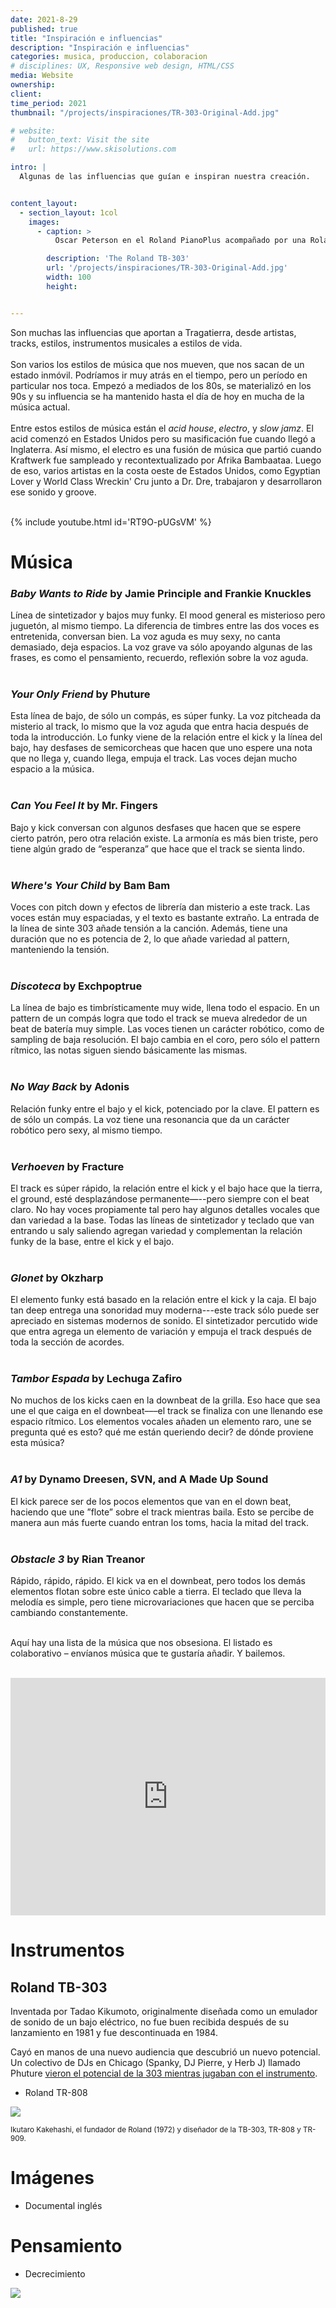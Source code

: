 ```yaml
---
date: 2021-8-29
published: true
title: "Inspiración e influencias"
description: "Inspiración e influencias"
categories: musica, produccion, colaboracion
# disciplines: UX, Responsive web design, HTML/CSS
media: Website
ownership:
client: 
time_period: 2021
thumbnail: "/projects/inspiraciones/TR-303-Original-Add.jpg"

# website:
#   button_text: Visit the site
#   url: https://www.skisolutions.com

intro: |
  Algunas de las influencias que guían e inspiran nuestra creación.


content_layout:
  - section_layout: 1col
    images:
      - caption: >
          Oscar Peterson en el Roland PianoPlus acompañado por una Roland TR-606 y una TB-303. La imagen corresponde a la publicidad original por Roland. (Imagen tomada de <a href="https://www.attackmagazine.com/technique/tutorials/how-to-make-an-acid-house-bassline/">Attack Magazine</a>)

        description: 'The Roland TB-303'
        url: '/projects/inspiraciones/TR-303-Original-Add.jpg'
        width: 100
        height:


---
```


Son muchas las influencias que aportan a Tragatierra, desde artistas, tracks, estilos, instrumentos musicales a estilos de vida.  
<br>
Son varios los estilos de música que nos mueven, que nos sacan de un estado inmóvil. Podríamos ir muy atrás en el tiempo, pero un período en particular nos toca. Empezó a mediados de los 80s, se materializó en los 90s y su influencia se ha mantenido hasta el día de hoy en mucha de la música actual.  
<br>
Entre estos estilos de música están el _acid house_, _electro_, y _slow jamz_. El acid comenzó en Estados Unidos pero su masificación fue cuando llegó a Inglaterra. Así mismo, el electro es una fusión de música que partió cuando Kraftwerk fue sampleado y recontextualizado por Afrika Bambaataa. Luego de eso, varios artistas en la costa oeste de Estados Unidos, como Egyptian Lover y World Class Wreckin' Cru junto a Dr. Dre, trabajaron y desarrollaron ese sonido y groove.
<br><br>

{% include youtube.html id='RT9O-pUGsVM' %}

# Música
### _Baby Wants to Ride_ by Jamie Principle and Frankie Knuckles 

Línea de sintetizador y bajos muy funky. El mood general es misterioso pero juguetón, al mismo tiempo. La  diferencia de timbres entre las dos voces es entretenida, conversan bien. La voz aguda es muy sexy, no canta demasiado, deja espacios. La voz grave va sólo apoyando algunas de las frases, es como el pensamiento, recuerdo, reflexión sobre la voz aguda.
<br><br>

### _Your Only Friend_ by Phuture

Esta línea de bajo, de sólo un compás, es súper funky. La voz pitcheada da misterio al track, lo mismo que la voz aguda que entra hacia después de toda la introducción. Lo funky viene de la relación entre el kick y la línea del bajo, hay desfases de semicorcheas que hacen que uno espere una nota que no llega y, cuando llega, empuja el track. Las voces dejan mucho espacio a la música.
<br><br>

### _Can You Feel It_ by Mr. Fingers 

Bajo y kick conversan con algunos desfases que hacen que se espere cierto patrón, pero otra relación existe. La armonía es más bien triste, pero tiene algún grado de “esperanza” que hace que el track se sienta lindo.<br><br>

### _Where's Your Child_ by Bam Bam

Voces con pitch down y efectos de librería dan misterio a este track. Las voces están muy espaciadas, y el texto es bastante extraño. La entrada de la línea de sinte 303 añade tensión a la canción. Además, tiene una duración que no es potencia de 2, lo que añade variedad al pattern, manteniendo la tensión.
<br><br>

### _Discoteca_ by Exchpoptrue

La línea de bajo es timbrísticamente muy wide, llena todo el espacio. En un pattern de un compás logra que todo el track se mueva alrededor de un beat de batería muy simple. Las voces tienen un carácter robótico, como de sampling de baja resolución. El bajo cambia en el coro, pero sólo el pattern rítmico, las notas siguen siendo básicamente las mismas. 
<br><br>

### _No Way Back_ by Adonis

Relación funky entre el bajo y el kick, potenciado por la clave. El pattern es de sólo un compás. La voz tiene una resonancia que da un carácter robótico pero sexy, al mismo tiempo.
<br><br>

### _Verhoeven_ by Fracture

El track es súper rápido, la relación entre el kick y el bajo hace que la tierra, el ground, esté desplazándose permanente—--pero siempre con el beat claro. No hay voces propiamente tal pero hay algunos detalles vocales que dan variedad a la base. Todas las líneas de sintetizador y teclado que van entrando u saly saliendo agregan variedad y complementan la relación funky de la base, entre el kick y el bajo.
<br><br>

### _Glonet_ by Okzharp

El elemento funky está basado en la relación entre el kick y la caja. El bajo tan deep entrega una sonoridad muy moderna---este track sólo puede ser apreciado en sistemas modernos de sonido. El sintetizador percutido wide que entra agrega un elemento de variación y empuja el track después de toda la sección de acordes.
<br><br>

### _Tambor Espada_ by Lechuga Zafiro
No muchos de los kicks caen en la downbeat de la grilla. Eso hace que sea une el que caiga en el downbeat–––el track se finaliza con une llenando ese espacio rítmico. Los elementos vocales añaden un elemento raro, une se pregunta qué es esto? qué me están queriendo decir? de dónde proviene esta música?
<br><br>

### _A1_ by Dynamo Dreesen, SVN, and A Made Up Sound
El kick parece ser de los pocos elementos que van en el down beat, haciendo que une ”flote” sobre el track mientras baila. Esto se percibe de manera aun más fuerte cuando entran los toms, hacia la mitad del track.
<br><br>

### _Obstacle 3_ by Rian Treanor
Rápido, rápido, rápido. El kick va en el downbeat, pero todos los demás elementos flotan sobre este único cable a tierra. El teclado que lleva la melodía es simple, pero tiene microvariaciones que hacen que se perciba cambiando constantemente.
<br><br>

Aquí hay una lista de la música que nos obsesiona. El listado es colaborativo – envíanos música que te gustaría añadir. Y bailemos.
<br><br>


<iframe src="https://open.spotify.com/embed/playlist/5wQ3BxciiSQWnKINmaVZyA" width="100%" height="380" frameBorder="0" allowtransparency="true" allow="encrypted-media"></iframe>








# Instrumentos
## Roland TB-303
  
Inventada por Tadao Kikumoto, originalmente diseñada como un emulador de sonido de un bajo eléctrico, no fue buen recibida después de su lanzamiento en 1981 y fue descontinuada en 1984.

Cayó en manos de una nuevo audiencia que descubrió un nuevo potencial. Un colectivo de DJs en Chicago (Spanky, DJ Pierre, y Herb J) llamado Phuture [vieron el potencial de la 303 mientras jugaban con el instrumento](https://jaegeroslo.no/an-unlikely-legacy-a-brief-history-of-rolands-tb-303/).



- Roland TR-808
  
<img src="{{site.baseurl}}/images/projects/inspiraciones/kakehashi.jpg">
<p><small>Ikutaro Kakehashi, el fundador de Roland (1972) y diseñador de la TB-303, TR-808 y TR-909.</small></p>

# Imágenes
- Documental inglés

# Pensamiento
- Decrecimiento





<img class="traslucent-image" src="../../css/tunel.gif">
